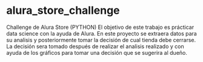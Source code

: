 # alura_store_challenge
Challenge de Alura Store (PYTHON)
El objetivo de este trabajo es prácticar data science con la ayuda de Alura. En este proyecto se extraera datos para su analisis y posteriormente tomar la decisión de cual tienda debe cerrarse.
La decisión sera tomado después de realizar el analisis realizado y con ayuda de los gráficos para tomar una decisión que se sugerira al dueño.
